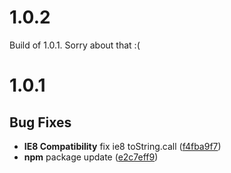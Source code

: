 # 1.0.2

Build of 1.0.1. Sorry about that :(

# 1.0.1

## Bug Fixes

- **IE8 Compatibility** fix ie8 toString.call ([f4fba9f7](https://github.com/Zmetser/angular-currency-filter/commit/f4fba9f78f3b6701e63bf0559614a96f46d79fdd))
- **npm** package update ([e2c7eff9](https://github.com/Zmetser/angular-currency-filter/commit/e2c7eff9ccfd8ad32d92d1299c269f723bac2bc6))
